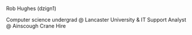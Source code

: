 Rob Hughes (dzign1)

Computer science undergrad @ Lancaster University
&
IT Support Analyst @ Ainscough Crane Hire
